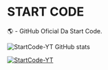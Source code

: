 <div>
    <h1>START CODE</h1>
    <p>🌎 - GitHub Oficial Da Start Code.</p>
</div>

![StartCode-YT GitHub stats](https://github-readme-stats.vercel.app/api?username=StartCode-YT&theme=highcontrast&show_icons=true)

[![StartCode-YT](https://github-readme-stats.vercel.app/api/top-langs/?username=StartCode-YT&hide=html&layout=compact&theme=highcontrast)](https://github.com/StartCode-YT/)

